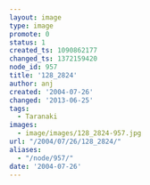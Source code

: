 ```yaml
---
layout: image
type: image
promote: 0
status: 1
created_ts: 1090862177
changed_ts: 1372159420
node_id: 957
title: '128_2824'
author: anj
created: '2004-07-26'
changed: '2013-06-25'
tags:
  - Taranaki
images:
  - image/images/128_2824-957.jpg
url: "/2004/07/26/128_2824/"
aliases:
  - "/node/957/"
date: '2004-07-26'
---
```



